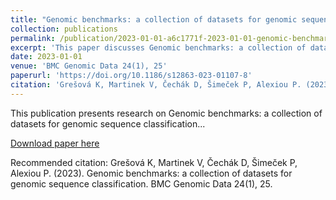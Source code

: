 ```yaml
---
title: "Genomic benchmarks: a collection of datasets for genomic sequence classification"
collection: publications
permalink: /publication/2023-01-01-a6c1771f-2023-01-01-genomic-benchmarks-a-collecti
excerpt: 'This paper discusses Genomic benchmarks: a collection of datasets for genomic sequence classification...'
date: 2023-01-01
venue: 'BMC Genomic Data 24(1), 25'
paperurl: 'https://doi.org/10.1186/s12863-023-01107-8'
citation: 'Grešová K, Martinek V, Čechák D, Šimeček P, Alexiou P. (2023). Genomic benchmarks: a collection of datasets for genomic sequence classification. BMC Genomic Data 24(1), 25.'
---
```


This publication presents research on Genomic benchmarks: a collection of datasets for genomic sequence classification...

[Download paper here](https://doi.org/10.1186/s12863-023-01107-8)

Recommended citation: Grešová K, Martinek V, Čechák D, Šimeček P, Alexiou P. (2023). Genomic benchmarks: a collection of datasets for genomic sequence classification. BMC Genomic Data 24(1), 25.
